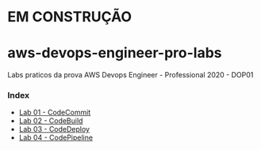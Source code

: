 # EM CONSTRUÇÃO
# aws-devops-engineer-pro-labs
Labs praticos da prova AWS Devops Engineer - Professional 2020 - DOP01

### Index

* [Lab 01 - CodeCommit](https://github.com/augustosoouza/aws-devops-engineer-pro-labs/tree/master/Lab%2001%20-%20CodeCommit)
* [Lab 02 - CodeBuild](https://github.com/augustosoouza/aws-devops-engineer-pro-labs/tree/master/Lab%2002%20-%20CodeBuild)
* [Lab 03 - CodeDeploy](https://github.com/augustosoouza/aws-devops-engineer-pro-labs/tree/master/Lab%2003%20-%20CodeDeploy)
* [Lab 04 - CodePipeline](https://github.com/augustosoouza/aws-devops-engineer-pro-labs/tree/master/Lab%2004%20-%20CodePipeline)